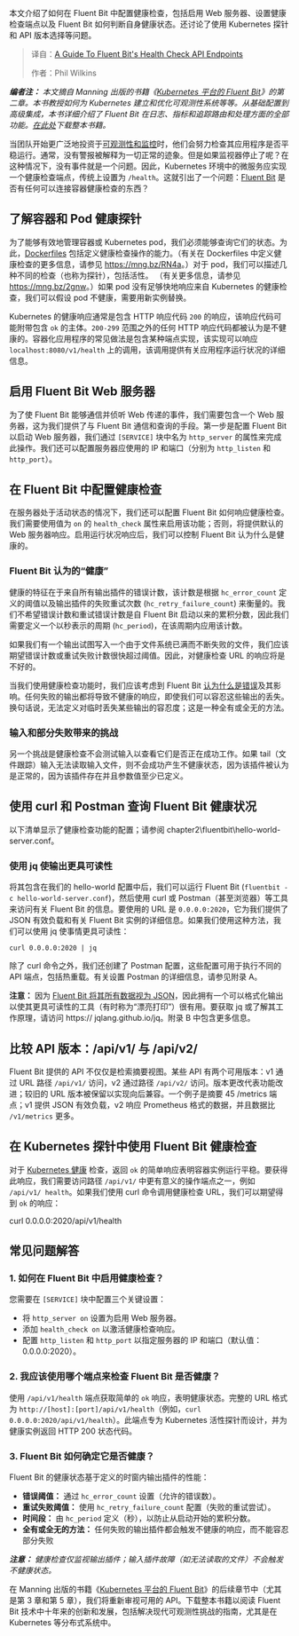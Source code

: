 <!--
title: Fluent Bit 健康检查 API 端点指南
cover: https://cdn.thenewstack.io/media/2025/09/80d5a166-health.jpg
summary: 本文介绍了如何在 Fluent Bit 中配置健康检查，包括启用 Web 服务器、设置健康检查端点以及 Fluent Bit 如何判断自身健康状态。还讨论了使用 Kubernetes 探针和 API 版本选择等问题。
-->

本文介绍了如何在 Fluent Bit 中配置健康检查，包括启用 Web 服务器、设置健康检查端点以及 Fluent Bit 如何判断自身健康状态。还讨论了使用 Kubernetes 探针和 API 版本选择等问题。

> 译自：[A Guide To Fluent Bit's Health Check API Endpoints](https://thenewstack.io/a-guide-to-fluent-bits-health-check-api-endpoints/)
> 
> 作者：Phil Wilkins

***编者注：** 本文摘自 Manning 出版的书籍《[Kubernetes 平台的 Fluent Bit](https://chronosphere.io/resource/fluent-bit-with-kubernetes-manning/?utm_source=sponsored-content&utm_id=TNS)》的第二章。本书教授如何为 Kubernetes 建立和优化可观测性系统等等。从基础配置到高级集成，本书详细介绍了 Fluent Bit 在日志、指标和追踪路由和处理方面的全部功能。[在此处](https://chronosphere.io/resource/fluent-bit-with-kubernetes-manning/?utm_source=sponsored-content&utm_id=TNS)下载整本书籍。*

当团队开始更广泛地投资于[可观测性和监控](https://thenewstack.io/monitoring-vs-observability-whats-the-difference/ "可观测性和监控")时，他们会努力检查其应用程序是否平稳运行。通常，没有警报被解释为一切正常的迹象。但是如果监视器停止了呢？在这种情况下，没有事件就是一个问题。因此，Kubernetes 环境中的微服务应实现一个健康检查端点，传统上设置为 `/health`。这就引出了一个问题：[Fluent Bit](https://chronosphere.io/learn/deploy-fluent-bit-on-kubernetes/?utm_source=sponsored-content&utm_id=TNS) 是否有任何可以连接容器健康检查的东西？

## 了解容器和 Pod 健康探针

为了能够有效地管理容器或 Kubernetes pod，我们必须能够查询它们的状态。为此，[Dockerfiles](https://thenewstack.io/docker-basics-how-to-use-dockerfiles/ "Dockerfiles") 包括定义健康检查操作的能力。（有关在 Dockerfiles 中定义健康检查的更多信息，请参见 <https://mng.bz/RN4a>。）对于 pod，我们可以描述几种不同的检查（也称为探针），包括活性。 （有关更多信息，请参见 <https://mng.bz/2gnw>。）如果 pod 没有足够快地响应来自 Kubernetes 的健康检查，我们可以假设 pod 不健康，需要用新实例替换。

Kubernetes 的健康响应通常是包含 HTTP 响应代码 `200` 的响应，该响应代码可能附带包含 `ok` 的主体。`200-299` 范围之外的任何 HTTP 响应代码都被认为是不健康的。容器化应用程序的常见做法是包含某种端点实现，该实现可以响应 `localhost:8080/v1/health` 上的调用，该调用提供有关应用程序运行状况的详细信息。

## 启用 Fluent Bit Web 服务器

为了使 Fluent Bit 能够通信并侦听 Web 传递的事件，我们需要包含一个 Web 服务器，这为我们提供了与 Fluent Bit 通信和查询的手段。第一步是配置 Fluent Bit 以启动 Web 服务器，我们通过 `[SERVICE]` 块中名为 `http_server` 的属性来完成此操作。我们还可以配置服务器应使用的 IP 和端口（分别为 `http_listen` 和 `http_port`）。

## 在 Fluent Bit 中配置健康检查

在服务器处于活动状态的情况下，我们还可以配置 Fluent Bit 如何响应健康检查。我们需要使用值为 `on` 的 `health_check` 属性来启用该功能；否则，将提供默认的 Web 服务器响应。启用运行状况响应后，我们可以控制 Fluent Bit 认为什么是健康的。

### Fluent Bit 认为的“健康”

健康的特征在于来自所有输出插件的错误计数，该计数是根据 `hc_error_count` 定义的阈值以及输出插件的失败重试次数 (`hc_retry_failure_count`) 来衡量的。我们不希望错误计数和重试错误计数是自 Fluent Bit 启动以来的累积分数，因此我们需要定义一个以秒表示的周期 (`hc_period`)，在该周期内应用该计数。

如果我们有一个输出试图写入一个由于文件系统已满而不断失败的文件，我们应该期望错误计数或重试失败计数很快超过阈值。因此，对健康检查 URL 的响应将是不好的。

当我们使用健康检查功能时，我们应该考虑到 Fluent Bit [认为什么是错误](https://chronosphere.io/learn/slos-open-source-microservices/?utm_source=sponsored-content&utm_id=TNS)及其影响。任何失败的输出都将导致不健康的响应，即使我们可以容忍这些输出的丢失。换句话说，无法定义对临时丢失某些输出的容忍度；这是一种全有或全无的方法。

### 输入和部分失败带来的挑战

另一个挑战是健康检查不会测试输入以查看它们是否正在成功工作。如果 tail（文件跟踪）输入无法读取输入文件，则不会成功产生不健康状态，因为该插件被认为是正常的，因为该插件存在并且参数值至少已定义。

## 使用 curl 和 Postman 查询 Fluent Bit 健康状况

以下清单显示了健康检查功能的配置；请参阅 chapter2\fluentbit\hello-world-server.conf。

### 使用 jq 使输出更具可读性

将其包含在我们的 hello-world 配置中后，我们可以运行 Fluent Bit (`fluentbit -c hello-world-server.conf`)，然后使用 curl 或 Postman（甚至浏览器）等工具来访问有关 Fluent Bit 的信息。要使用的 URL 是 `0.0.0.0:2020`，它为我们提供了 JSON 有效负载和有关 Fluent Bit 实例的详细信息。如果我们使用这种方法，我们可以使用 jq 使事情更具可读性：

`curl 0.0.0.0:2020 | jq`

除了 curl 命令之外，我们还创建了 Postman 配置，这些配置可用于执行不同的 API 端点，包括热重载。有关设置 Postman 的详细信息，请参见附录 A。

**注意：** 因为 [Fluent Bit 将其所有数据视为 JSON](https://chronosphere.io/learn/parsing-fluent-bit/?utm_source=sponsored-content&utm_id=TNS)，因此拥有一个可以格式化输出以使其更具可读性的工具（有时称为“漂亮打印”）很有用。要获取 jq 或了解其工作原理，请访问 https:// jqlang.github.io/jq。附录 B 中包含更多信息。

## 比较 API 版本：/api/v1/ 与 /api/v2/

Fluent Bit 提供的 API 不仅仅是检索摘要视图。某些 API 有两个可用版本：v1 通过 URL 路径 `/api/v1/` 访问，v2 通过路径 `/api/v2/` 访问。版本更改代表功能改进；较旧的 URL 版本被保留以实现向后兼容。一个例子是摘要 45 /metrics 端点；v1 提供 JSON 有效负载，v2 响应 Prometheus 格式的数据，并且数据比 `/v1/metrics` 更多。

## 在 Kubernetes 探针中使用 Fluent Bit 健康检查

对于 [Kubernetes 健康](https://chronosphere.io/learn/kubernetes-log-management/?utm_source=sponsored-content&utm_id=TNS) 检查，返回 `ok` 的简单响应表明容器实例运行平稳。要获得此响应，我们需要访问路径 `/api/v1/` 中更有意义的操作端点之一，例如 `/api/v1/ health`。如果我们使用 curl 命令调用健康检查 URL，我们可以期望得到 `ok` 的响应：

curl 0.0.0.0:2020/api/v1/health

## 常见问题解答

### 1. 如何在 Fluent Bit 中启用健康检查？

您需要在 `[SERVICE]` 块中配置三个关键设置：

* 将 `http_server on` 设置为启用 Web 服务器。
* 添加 `health_check on` 以激活健康检查响应。
* 配置 `http_listen` 和 `http_port` 以指定服务器的 IP 和端口（默认值：0.0.0.0:2020）。

### 2. 我应该使用哪个端点来检查 Fluent Bit 是否健康？

使用 `/api/v1/health` 端点获取简单的 `ok` 响应，表明健康状态。完整的 URL 格式为 `http://[host]:[port]/api/v1/health`（例如，`curl 0.0.0.0:2020/api/v1/health`）。此端点专为 Kubernetes 活性探针而设计，并为健康实例返回 HTTP 200 状态代码。

### 3. Fluent Bit 如何确定它是否健康？

Fluent Bit 的健康状态基于定义的时窗内输出插件的性能：

* **错误阈值：** 通过 `hc_error_count` 设置（允许的错误数）。
* **重试失败阈值：** 使用 `hc_retry_failure_count` 配置（失败的重试尝试）。
* **时间段：** 由 `hc_period` 定义（秒），以防止从启动开始的累积分数。
* **全有或全无的方法：** 任何失败的输出插件都会触发不健康的响应，而不能容忍部分失败

***注意：** 健康检查仅监视输出插件；输入插件故障（如无法读取的文件）不会触发不健康状态。*

在 Manning 出版的书籍《[Kubernetes 平台的 Fluent Bit](https://chronosphere.io/resource/fluent-bit-with-kubernetes-manning/?utm_source=sponsored-content&utm_id=TNS)》的后续章节中（尤其是第 3 章和第 5 章），我们将重新审视可用的 API。下载整本书籍以阅读 Fluent Bit 技术中十年来的创新和发展，包括解决现代可观测性挑战的指南，尤其是在 Kubernetes 等分布式系统中。